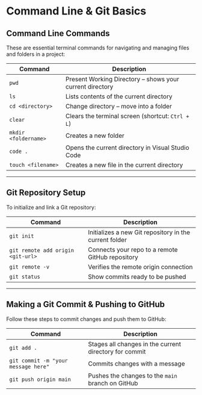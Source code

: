 # Command Line & Git Basics

## Command Line Commands

These are essential terminal commands for navigating and managing files and folders in a project:

| Command | Description |
|--------|-------------|
| `pwd` | Present Working Directory – shows your current directory |
| `ls` | Lists contents of the current directory |
| `cd <directory>` | Change directory – move into a folder |
| `clear` | Clears the terminal screen (shortcut: `Ctrl + L`) |
| `mkdir <foldername>` | Creates a new folder |
| `code .` | Opens the current directory in Visual Studio Code |
| `touch <filename>` | Creates a new file in the current directory |

---

## Git Repository Setup

To initialize and link a Git repository:

| Command | Description |
|--------|-------------|
| `git init` | Initializes a new Git repository in the current folder |
| `git remote add origin <git-url>` | Connects your repo to a remote GitHub repository |
| `git remote -v` | Verifies the remote origin connection |
| `git status` | Show commits ready to be pushed |


---

## Making a Git Commit & Pushing to GitHub

Follow these steps to commit changes and push them to GitHub:

| Command | Description |
|--------|-------------|
| `git add .` | Stages all changes in the current directory for commit |
| `git commit -m "your message here"` | Commits changes with a message |
| `git push origin main` | Pushes the changes to the `main` branch on GitHub |
